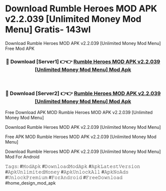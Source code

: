 # Download Rumble Heroes MOD APK v2.2.039 [Unlimited Money Mod Menu] Gratis- 143wl
Download Rumble Heroes MOD APK v2.2.039 [Unlimited Money Mod Menu] Free Mod APK

<div align="center">
<h3>🔴 Download [Server1] 👉👉 <a href="https://apk-comot.site?title=Rumble_Heroes_MOD_APK_v2.2.039_[Unlimited_Money_Mod_Menu]">Rumble Heroes MOD APK v2.2.039 [Unlimited Money Mod Menu] Mod Apk</a></h3><br>

<h3>🔴 Download [Server2] 👉👉 <a href="https://apk-comot.site?title=Rumble_Heroes_MOD_APK_v2.2.039_[Unlimited_Money_Mod_Menu]">Rumble Heroes MOD APK v2.2.039 [Unlimited Money Mod Menu] Mod Apk</a></h3>
</div>


Free Download APK MOD Rumble Heroes MOD APK v2.2.039 [Unlimited Money Mod Menu]

Download Rumble Heroes MOD APK v2.2.039 [Unlimited Money Mod Menu] 

Free APK MOD Rumble Heroes MOD APK v2.2.039 [Unlimited Money Mod Menu] 

Download Rumble Heroes MOD APK v2.2.039 [Unlimited Money Mod Menu] Mod For Android

𝚃𝚊𝚐𝚜: #𝙼𝚘𝚍𝙰𝚙𝚔 #𝙳𝚘𝚠𝚗𝚕𝚘𝚊𝚍𝙼𝚘𝚍𝙰𝚙𝚔 #𝙰𝚙𝚔𝙻𝚊𝚝𝚎𝚜𝚝𝚅𝚎𝚛𝚜𝚒𝚘𝚗 #𝙰𝚙𝚔𝚄𝚗𝚕𝚒𝚖𝚒𝚝𝚎𝚍𝙼𝚘𝚗𝚎𝚢 #𝙰𝚙𝚔𝚄𝚗𝚕𝚘𝚌𝚔𝙰𝚕𝚕 #𝙰𝚙𝚔𝙽𝚘𝙰𝚍𝚜 #𝚄𝚗𝚕𝚘𝚌𝚔𝙿𝚛𝚎𝚖𝚒𝚞𝚖 #𝙵𝚘𝚛𝙰𝚗𝚍𝚛𝚘𝚒𝚍 #𝙵𝚛𝚎𝚎𝙳𝚘𝚠𝚗𝚕𝚘𝚊𝚍 #home_design_mod_apk